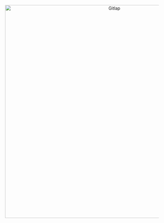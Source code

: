<div align="center" style="width=700">
  <a href="https://mah-p.vercel.app/">
    <img src="https://github.com/user-attachments/assets/253b9e0d-8bfe-427b-82f4-a67cee7ec620" alt="Gitlap" width="700" />
  </a>
</div>
